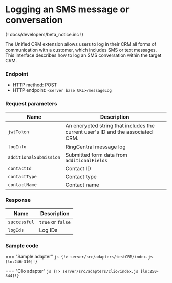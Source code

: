 # Logging an SMS message or conversation

{! docs/developers/beta_notice.inc !}

The Unified CRM extension allows users to log in their CRM all forms of communication with a customer, which includes SMS or text messages. This interface describes how to log an SMS conversation within the target CRM. 

### Endpoint

* HTTP method: POST
* HTTP endpoint: `<server base URL>/messageLog`

### Request parameters

| Name             | Description                                                                     |
|------------------|---------------------------------------------------------------------------------|
| `jwtToken`       | An encrypted string that includes the current user's ID and the associated CRM. |
|`logInfo`| RingCentral message log |
| `additionalSubmission` | Submitted form data from `additionalFields`|
|`contactId`| Contact ID|
|`contactType`| Contact type|
|`contactName`| Contact name|

### Response

| Name   | Description |
|--------|-------------|
| `successful` | `true` or `false` |
|`logIds`| Log IDs        |

### Sample code

=== "Sample adapter"
    ```js
    {!> server/src/adapters/testCRM/index.js [ln:246-310]!}
    ```

=== "Clio adapter"
    ```js
    {!> server/src/adapters/clio/index.js [ln:250-344]!}
    ```
